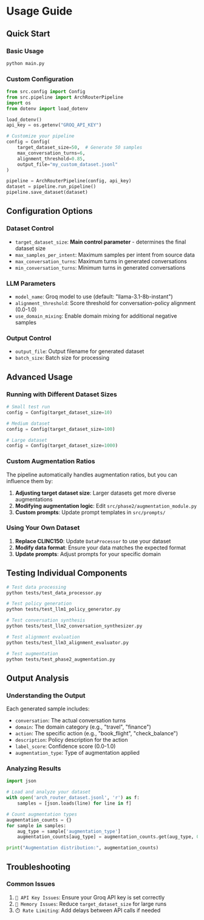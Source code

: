 # Usage Guide

## Quick Start

### Basic Usage

```bash
python main.py
```

### Custom Configuration

```python
from src.config import Config
from src.pipeline import ArchRouterPipeline
import os
from dotenv import load_dotenv

load_dotenv()
api_key = os.getenv("GROQ_API_KEY")

# Customize your pipeline
config = Config(
    target_dataset_size=50,  # Generate 50 samples
    max_conversation_turns=6,
    alignment_threshold=0.85,
    output_file="my_custom_dataset.jsonl"
)

pipeline = ArchRouterPipeline(config, api_key)
dataset = pipeline.run_pipeline()
pipeline.save_dataset(dataset)
```

## Configuration Options

### Dataset Control
- `target_dataset_size`: **Main control parameter** - determines the final dataset size
- `max_samples_per_intent`: Maximum samples per intent from source data
- `max_conversation_turns`: Maximum turns in generated conversations
- `min_conversation_turns`: Minimum turns in generated conversations

### LLM Parameters
- `model_name`: Groq model to use (default: "llama-3.1-8b-instant")
- `alignment_threshold`: Score threshold for conversation-policy alignment (0.0-1.0)
- `use_domain_mixing`: Enable domain mixing for additional negative samples

### Output Control
- `output_file`: Output filename for generated dataset
- `batch_size`: Batch size for processing

## Advanced Usage

### Running with Different Dataset Sizes

```python
# Small test run
config = Config(target_dataset_size=10)

# Medium dataset
config = Config(target_dataset_size=100)

# Large dataset
config = Config(target_dataset_size=1000)
```

### Custom Augmentation Ratios

The pipeline automatically handles augmentation ratios, but you can influence them by:

1. **Adjusting target dataset size**: Larger datasets get more diverse augmentations
2. **Modifying augmentation logic**: Edit `src/phase2/augmentation_module.py`
3. **Custom prompts**: Update prompt templates in `src/prompts/`

### Using Your Own Dataset

1. **Replace CLINC150**: Update `DataProcessor` to use your dataset
2. **Modify data format**: Ensure your data matches the expected format
3. **Update prompts**: Adjust prompts for your specific domain

## Testing Individual Components

```bash
# Test data processing
python tests/test_data_processor.py

# Test policy generation
python tests/test_llm1_policy_generator.py

# Test conversation synthesis
python tests/test_llm2_conversation_synthesizer.py

# Test alignment evaluation
python tests/test_llm3_alignment_evaluator.py

# Test augmentation
python tests/test_phase2_augmentation.py
```

## Output Analysis

### Understanding the Output

Each generated sample includes:
- `conversation`: The actual conversation turns
- `domain`: The domain category (e.g., "travel", "finance")
- `action`: The specific action (e.g., "book_flight", "check_balance")
- `description`: Policy description for the action
- `label_score`: Confidence score (0.0-1.0)
- `augmentation_type`: Type of augmentation applied

### Analyzing Results

```python
import json

# Load and analyze your dataset
with open('arch_router_dataset.jsonl', 'r') as f:
    samples = [json.loads(line) for line in f]

# Count augmentation types
augmentation_counts = {}
for sample in samples:
    aug_type = sample['augmentation_type']
    augmentation_counts[aug_type] = augmentation_counts.get(aug_type, 0) + 1

print("Augmentation distribution:", augmentation_counts)
```

## Troubleshooting

### Common Issues

1. `🔑 API Key Issues`: Ensure your Groq API key is set correctly
2. `💾 Memory Issues`: Reduce `target_dataset_size` for large runs
3. `⏱️ Rate Limiting`: Add delays between API calls if needed

